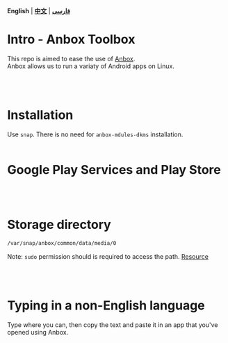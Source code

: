 **English** | **[中文](README-zh.md)** | **[فارسی](README-fa.md)**

# Intro - Anbox Toolbox
This repo is aimed to ease the use of [Anbox](https://anbox.io).
</br>Anbox allows us to run a variaty of Android apps on Linux.

</br></br>

# Installation
Use ```snap```. There is no need for ```anbox-mdules-dkms``` installation.
</br></br>

# Google Play Services and Play Store

</br></br>

# Storage directory
```sh
/var/snap/anbox/common/data/media/0
```
Note: ```sudo``` permission should is required to access the path. [Resource](https://askubuntu.com/questions/995836/where-is-anbox-share-folder-with-ubuntu)

</br></br>

# Typing in a non-English language
Type where you can, then copy the text and paste it in an app that you've opened using Anbox.

